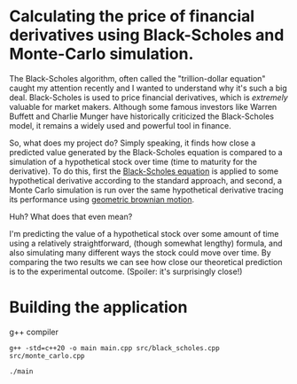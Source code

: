 # Calculating the price of financial derivatives using Black-Scholes and Monte-Carlo simulation. 

The Black-Scholes algorithm, often called the "trillion-dollar equation" caught my attention recently and I wanted to understand why it's such a big deal. Black-Scholes is used to price financial derivatives, which is *extremely* valuable for market makers. Although some famous investors like Warren Buffett and Charlie Munger have historically criticized the Black-Scholes model, it remains a widely used and powerful tool in finance.

So, what does my project do? Simply speaking, it finds how close a predicted value generated by the Black-Scholes equation is compared to a simulation of a hypothetical stock over time (time to maturity for the derivative). To do this, first the [Black-Scholes equation](https://www.investopedia.com/terms/b/blackscholes.asp) is applied to some hypothetical derivative according to the standard approach, and second, a Monte Carlo simulation is run over the same hypothetical derivative tracing its performance using [geometric brownian motion](https://www.quantstart.com/articles/Geometric-Brownian-Motion/).

Huh? What does that even mean? 

I'm predicting the value of a hypothetical stock over some amount of time using a relatively straightforward, (though somewhat lengthy) formula, and also simulating many different ways the stock could move over time. By comparing the two results we can see how close our theoretical prediction is to the experimental outcome. (Spoiler: it's surprisingly close!)

# Building the application

g++ compiler
```shell
g++ -std=c++20 -o main main.cpp src/black_scholes.cpp src/monte_carlo.cpp

./main
```
